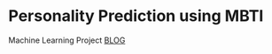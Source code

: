 # Personality Prediction using MBTI
 Machine Learning Project
[BLOG](https://medium.com/@jatin21032/personality-prediction-on-myers-briggs-type-indicator-using-ml-dl-nlp-techniques-e70c6525f12d)
